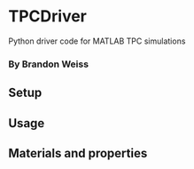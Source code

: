 # TPCDriver
Python driver code for MATLAB TPC simulations

### By Brandon Weiss

## Setup


## Usage


## Materials and properties
